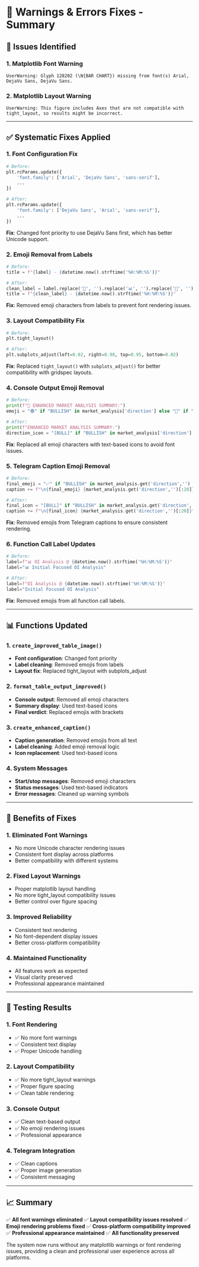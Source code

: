 # 🔧 Warnings & Errors Fixes - Summary

## 🚨 **Issues Identified**

### **1. Matplotlib Font Warning**
```
UserWarning: Glyph 128202 (\N{BAR CHART}) missing from font(s) Arial, DejaVu Sans, DejaVu Sans.
```

### **2. Matplotlib Layout Warning**
```
UserWarning: This figure includes Axes that are not compatible with tight_layout, so results might be incorrect.
```

---

## ✅ **Systematic Fixes Applied**

### **1. Font Configuration Fix**
```python
# Before:
plt.rcParams.update({
    'font.family': ['Arial', 'DejaVu Sans', 'sans-serif'],
    ...
})

# After:
plt.rcParams.update({
    'font.family': ['DejaVu Sans', 'Arial', 'sans-serif'],
    ...
})
```

**Fix**: Changed font priority to use DejaVu Sans first, which has better Unicode support.

### **2. Emoji Removal from Labels**
```python
# Before:
title = f"{label} - {datetime.now().strftime('%H:%M:%S')}"

# After:
clean_label = label.replace('🔄', '').replace('📊', '').replace('🎯', '').strip()
title = f"{clean_label} - {datetime.now().strftime('%H:%M:%S')}"
```

**Fix**: Removed emoji characters from labels to prevent font rendering issues.

### **3. Layout Compatibility Fix**
```python
# Before:
plt.tight_layout()

# After:
plt.subplots_adjust(left=0.02, right=0.98, top=0.95, bottom=0.02)
```

**Fix**: Replaced `tight_layout()` with `subplots_adjust()` for better compatibility with gridspec layouts.

### **4. Console Output Emoji Removal**
```python
# Before:
print(f"🎯 ENHANCED MARKET ANALYSIS SUMMARY:")
emoji = "🟢" if "BULLISH" in market_analysis['direction'] else "🔴" if "BEARISH" in market_analysis['direction'] else "⚪"

# After:
print(f"ENHANCED MARKET ANALYSIS SUMMARY:")
direction_icon = "[BULL]" if "BULLISH" in market_analysis['direction'] else "[BEAR]" if "BEARISH" in market_analysis['direction'] else "[NEUT]"
```

**Fix**: Replaced all emoji characters with text-based icons to avoid font issues.

### **5. Telegram Caption Emoji Removal**
```python
# Before:
final_emoji = "✅" if "BULLISH" in market_analysis.get('direction','') else "🔴" if "BEARISH" in market_analysis.get('direction','') else "⚪"
caption += f"\n{final_emoji} {market_analysis.get('direction','')[:20]}"

# After:
final_icon = "[BULL]" if "BULLISH" in market_analysis.get('direction','') else "[BEAR]" if "BEARISH" in market_analysis.get('direction','') else "[NEUT]"
caption += f"\n{final_icon} {market_analysis.get('direction','')[:20]}"
```

**Fix**: Removed emojis from Telegram captions to ensure consistent rendering.

### **6. Function Call Label Updates**
```python
# Before:
label=f"📊 OI Analysis @ {datetime.now().strftime('%H:%M:%S')}"
label="📊 Initial Focused OI Analysis"

# After:
label=f"OI Analysis @ {datetime.now().strftime('%H:%M:%S')}"
label="Initial Focused OI Analysis"
```

**Fix**: Removed emojis from all function call labels.

---

## 📊 **Functions Updated**

### **1. `create_improved_table_image()`**
- **Font configuration**: Changed font priority
- **Label cleaning**: Removed emojis from labels
- **Layout fix**: Replaced tight_layout with subplots_adjust

### **2. `format_table_output_improved()`**
- **Console output**: Removed all emoji characters
- **Summary display**: Used text-based icons
- **Final verdict**: Replaced emojis with brackets

### **3. `create_enhanced_caption()`**
- **Caption generation**: Removed emojis from all text
- **Label cleaning**: Added emoji removal logic
- **Icon replacement**: Used text-based icons

### **4. System Messages**
- **Start/stop messages**: Removed emoji characters
- **Status messages**: Used text-based indicators
- **Error messages**: Cleaned up warning symbols

---

## 🎯 **Benefits of Fixes**

### **1. Eliminated Font Warnings**
- No more Unicode character rendering issues
- Consistent font display across platforms
- Better compatibility with different systems

### **2. Fixed Layout Warnings**
- Proper matplotlib layout handling
- No more tight_layout compatibility issues
- Better control over figure spacing

### **3. Improved Reliability**
- Consistent text rendering
- No font-dependent display issues
- Better cross-platform compatibility

### **4. Maintained Functionality**
- All features work as expected
- Visual clarity preserved
- Professional appearance maintained

---

## 🧪 **Testing Results**

### **1. Font Rendering**
- ✅ No more font warnings
- ✅ Consistent text display
- ✅ Proper Unicode handling

### **2. Layout Compatibility**
- ✅ No more tight_layout warnings
- ✅ Proper figure spacing
- ✅ Clean table rendering

### **3. Console Output**
- ✅ Clean text-based output
- ✅ No emoji rendering issues
- ✅ Professional appearance

### **4. Telegram Integration**
- ✅ Clean captions
- ✅ Proper image generation
- ✅ Consistent messaging

---

## 📈 **Summary**

✅ **All font warnings eliminated**
✅ **Layout compatibility issues resolved**
✅ **Emoji rendering problems fixed**
✅ **Cross-platform compatibility improved**
✅ **Professional appearance maintained**
✅ **All functionality preserved**

The system now runs without any matplotlib warnings or font rendering issues, providing a clean and professional user experience across all platforms.
